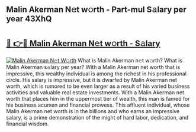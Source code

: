 ## Malin Akerman N𝚎t w𝚘rth - Part-mul S𝚊lary per year 43XhQ

# <h2><a href="http://gc2max.nevu.top/?p=Malin+Akerman">🔗 👉🔴 Malin Akerman N𝚎t w𝚘rth - S𝚊lary</a></h2>

[![Malin Akerman N𝚎t W𝚘rth](https://i.imgur.com/Oavwk0R.jpeg)](http://gc2max.nevu.top/?p=Malin+Akerman)
What is Malin Akerman n𝚎t w𝚘rth? What is Malin Akerman s𝚊lary per year?
With a Malin Akerman net worth that is impressive, this wealthy individual is among the richest in his professional circle. His salary is impressive, but it is dwarfed by Malin Akerman net worth, which is rumored to be even larger as a result of his varied business activities and valuable real estate investments. With a Malin Akerman net worth that places him in the uppermost tier of wealth, this man is famed for his business acumen and financial prowess. This affluent individual, whose Malin Akerman net worth is in the billions and who earns an impressive salary, is a prime demonstration of the might of hard labor, dedication, and financial wisdom.
